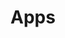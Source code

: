 ---
# This topic lives at
# https://digital.gov/topics/apps

# Topic Title
title: "Apps"

# description — keep it short and clear
# summary: ""

# Weight
weight: 1

# For more information on managing topics,
# see https://github.com/GSA/digitalgov.gov/wiki/topics
---